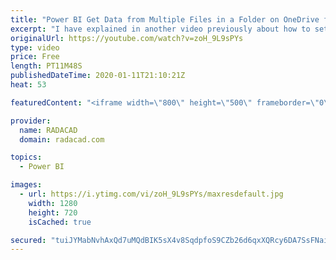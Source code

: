 ```yaml
---
title: "Power BI Get Data from Multiple Files in a Folder on OneDrive for Business, No Gateway Needed"
excerpt: "I have explained in another video previously about how to set up your Power BI to get data from a file in OneDrive for Business folder without needing gateway. That was a popular video, but I got questions about what if I want to get data from a folder in OneDrive for business but still want to do it"
originalUrl: https://youtube.com/watch?v=zoH_9L9sPYs
type: video
price: Free
length: PT11M48S
publishedDateTime: 2020-01-11T21:10:21Z
heat: 53

featuredContent: "<iframe width=\"800\" height=\"500\" frameborder=\"0\" src=\"https://www.youtube.com/embed/zoH_9L9sPYs\" allow=\"accelerometer; autoplay; encrypted-media; gyroscope; picture-in-picture\" allowfullscreen></iframe>"

provider:
  name: RADACAD
  domain: radacad.com

topics:
  - Power BI

images:
  - url: https://i.ytimg.com/vi/zoH_9L9sPYs/maxresdefault.jpg
    width: 1280
    height: 720
    isCached: true

secured: "tuiJYMabNvhAxQd7uMQdBIK5sX4v8SqdpfoS9CZb26d6qxXQRcy6DA7SsFNaiE525dwKyvdbzdUgYPoSlQiglkOT5MHMLpCrlqh1yzzVg5Cj9TzvnJnnUA70CpNULtEeZsDcoyCw9nf5Mzg+8YOXZ3n8M6jOZ5w15NfqE5dIDaElr6fTTZWChWB1y4+dgsfULXQMfNUIis4KHyaqPI1/fWlykO+VDXM+6eZk5t0i8YOvQApBjCfDgnSYPvxhVIHhUUvy/kyRZAIRK4K1Fb28r60Hs9N+hX8RUE70P5V4aT8V/ytA17OYOKZXqEKrS6mWoaOTmPRXO1d55hiyOekRKEYPm5+kw0Ax5QmVXlZcJOrrmMNnc4JonMyOFsTIgf1QcrJxcY6se0UjSO48Pki/6XYqdqbaiJ8Puzq1eCUrasg=;1h9DXdSucGkxC88JiIy3PA=="
---
```


